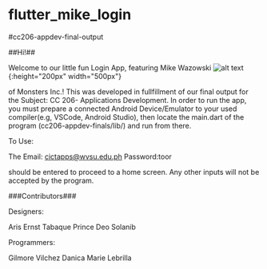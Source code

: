 # flutter_mike_login
#cc206-appdev-final-output

##Hi!##

Welcome to our little fun Login App, featuring Mike Wazowski
![alt text](https://www.seekpng.com/png/full/67-674595_monsters-inc-png.png){:height="200px" width="500px"}

of Monsters Inc.!
This was developed in fullfillment of our final output for the Subject: CC 206- Applications
Development. In order to run the app, you must prepare a connected Android Device/Emulator to your used
compiler(e.g, VSCode, Android Studio), then locate the main.dart of the program (cc206-appdev-finals/lib/) and run from there.

To Use:

The Email:  cictapps@wvsu.edu.ph
Password:toor

should be entered to proceed to a home screen. Any other inputs will not be accepted by the program.

###Contributors###

Designers:

Aris Ernst Tabaque
Prince Deo Solanib

Programmers:

Gilmore Vilchez
Danica Marie Lebrilla


